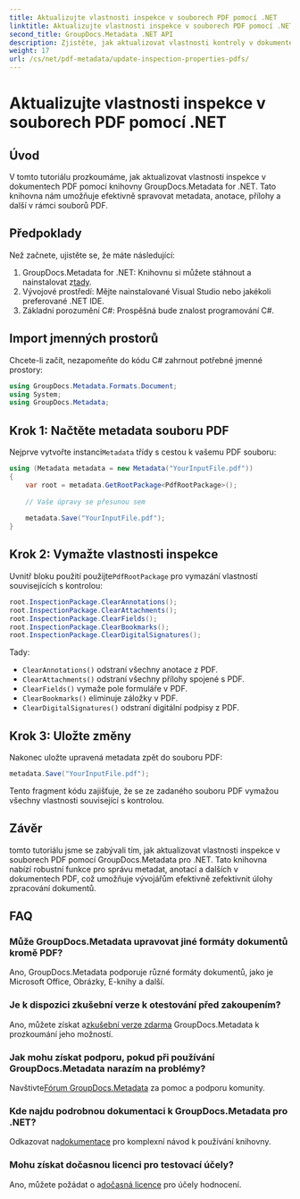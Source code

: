 ```yaml
---
title: Aktualizujte vlastnosti inspekce v souborech PDF pomocí .NET
linktitle: Aktualizujte vlastnosti inspekce v souborech PDF pomocí .NET
second_title: GroupDocs.Metadata .NET API
description: Zjistěte, jak aktualizovat vlastnosti kontroly v dokumentech PDF pomocí GroupDocs.Metadata pro .NET. Efektivně spravujte metadata a anotace pomocí C#.
weight: 17
url: /cs/net/pdf-metadata/update-inspection-properties-pdfs/
---
```


# Aktualizujte vlastnosti inspekce v souborech PDF pomocí .NET

## Úvod
V tomto tutoriálu prozkoumáme, jak aktualizovat vlastnosti inspekce v dokumentech PDF pomocí knihovny GroupDocs.Metadata for .NET. Tato knihovna nám umožňuje efektivně spravovat metadata, anotace, přílohy a další v rámci souborů PDF.
## Předpoklady
Než začnete, ujistěte se, že máte následující:
1.  GroupDocs.Metadata for .NET: Knihovnu si můžete stáhnout a nainstalovat z[tady](https://releases.groupdocs.com/metadata/net/).
2. Vývojové prostředí: Mějte nainstalované Visual Studio nebo jakékoli preferované .NET IDE.
3. Základní porozumění C#: Prospěšná bude znalost programování C#.

## Import jmenných prostorů
Chcete-li začít, nezapomeňte do kódu C# zahrnout potřebné jmenné prostory:
```csharp
using GroupDocs.Metadata.Formats.Document;
using System;
using GroupDocs.Metadata;
```
## Krok 1: Načtěte metadata souboru PDF
 Nejprve vytvořte instanci`Metadata` třídy s cestou k vašemu PDF souboru:
```csharp
using (Metadata metadata = new Metadata("YourInputFile.pdf"))
{
    var root = metadata.GetRootPackage<PdfRootPackage>();
    
    // Vaše úpravy se přesunou sem
    
    metadata.Save("YourInputFile.pdf");
}
```
## Krok 2: Vymažte vlastnosti inspekce
 Uvnitř bloku použití použijte`PdfRootPackage` pro vymazání vlastností souvisejících s kontrolou:
```csharp
root.InspectionPackage.ClearAnnotations();
root.InspectionPackage.ClearAttachments();
root.InspectionPackage.ClearFields();
root.InspectionPackage.ClearBookmarks();
root.InspectionPackage.ClearDigitalSignatures();
```
Tady:
- `ClearAnnotations()` odstraní všechny anotace z PDF.
- `ClearAttachments()` odstraní všechny přílohy spojené s PDF.
- `ClearFields()` vymaže pole formuláře v PDF.
- `ClearBookmarks()` eliminuje záložky v PDF.
- `ClearDigitalSignatures()` odstraní digitální podpisy z PDF.
## Krok 3: Uložte změny
Nakonec uložte upravená metadata zpět do souboru PDF:
```csharp
metadata.Save("YourInputFile.pdf");
```
Tento fragment kódu zajišťuje, že se ze zadaného souboru PDF vymažou všechny vlastnosti související s kontrolou.

## Závěr
tomto tutoriálu jsme se zabývali tím, jak aktualizovat vlastnosti inspekce v souborech PDF pomocí GroupDocs.Metadata pro .NET. Tato knihovna nabízí robustní funkce pro správu metadat, anotací a dalších v dokumentech PDF, což umožňuje vývojářům efektivně zefektivnit úlohy zpracování dokumentů.

## FAQ
### Může GroupDocs.Metadata upravovat jiné formáty dokumentů kromě PDF?
Ano, GroupDocs.Metadata podporuje různé formáty dokumentů, jako je Microsoft Office, Obrázky, E-knihy a další.
### Je k dispozici zkušební verze k otestování před zakoupením?
 Ano, můžete získat a[zkušební verze zdarma](https://releases.groupdocs.com/) GroupDocs.Metadata k prozkoumání jeho možností.
### Jak mohu získat podporu, pokud při používání GroupDocs.Metadata narazím na problémy?
 Navštivte[Fórum GroupDocs.Metadata](https://forum.groupdocs.com/c/metadata/14) za pomoc a podporu komunity.
### Kde najdu podrobnou dokumentaci k GroupDocs.Metadata pro .NET?
 Odkazovat na[dokumentace](https://tutorials.groupdocs.com/metadata/net/) pro komplexní návod k používání knihovny.
### Mohu získat dočasnou licenci pro testovací účely?
 Ano, můžete požádat o a[dočasná licence](https://purchase.groupdocs.com/temporary-license/) pro účely hodnocení.
